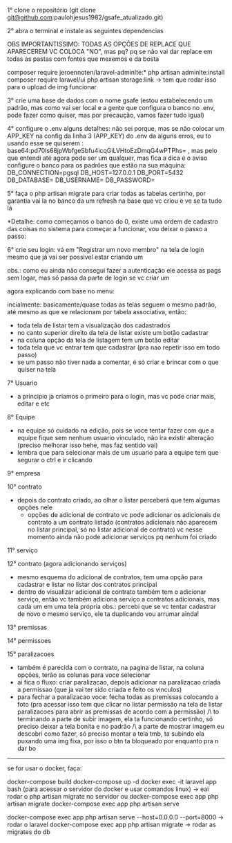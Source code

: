 1° clone o repositório (git clone git@github.com:paulohjesus1982/gsafe_atualizado.git)

2° abra o terminal e instale as seguintes dependencias 

OBS IMPORTANTISSIMO: TODAS AS OPÇÕES DE REPLACE QUE APARECEREM VC COLOCA "NO", mas pq? pq se não vai dar replace em todas as pastas com fontes que mexemos e da bosta

composer require jeroennoten/laravel-adminlte:*
php artisan adminlte:install
composer require laravel/ui
php artisan storage:link -> tem que rodar isso para o upload de img funcionar

3° crie uma base de dados com o nome gsafe (estou estabelecendo um padrão, mas como vai ser local e a gente que configura o banco no .env, pode fazer como quiser, mas por precaução, vamos fazer tudo igual)

4° configure o .env
	alguns detalhes:
	não sei porque, mas se não colocar um APP_KEY na config da linha 3 (APP_KEY) do .env da alguns erros, eu to usando esse se quiserem : base64:pd70ls68jpWbfgeSbfu4icqGiLVHtoEzDmqG4wPTPhs= , mas pelo que entendi até agora pode ser um qualquer, mas fica a dica e o aviso
	configure o banco para os padrões que estão na sua máquina:
	DB_CONNECTION=pgsql
	DB_HOST=127.0.0.1
	DB_PORT=5432
	DB_DATABASE=
	DB_USERNAME=
	DB_PASSWORD=
	
5° faça o php artisan migrate para criar todas as tabelas certinho, por garantia vai la no banco da um refresh na base que vc criou e ve se ta tudo lá 

*Detalhe:
como começamos o banco do 0, existe uma ordem de cadastro das coisas no sistema para começar a funcionar, vou deixar o passo a passo:

6° crie seu login:
vá em "Registrar um novo membro" na tela de login mesmo que já vai ser possivel estar criando um

obs.: como eu ainda não consegui fazer a autenticação ele acessa as pags sem logar, mas só passa da parte de login se vc criar um 

agora explicando com base no menu:

incialmente: basicamente/quase todas as telas seguem o mesmo padrão, até mesmo as que se relacionam por tabela associativa, então:
- toda tela de listar tem a visualização dos cadastrados
- no canto superior direito da tela de listar existe um botão cadastrar
- na coluna opção da tela de listagem tem um botão editar
- toda tela que vc entrar tem que cadastrar (pra nao repetir isso em todo passo)
- se um passo não tiver nada a comentar, é só criar e brincar com o que quiser na tela

7° Usuario
- a principio ja criamos o primeiro para o login, mas vc pode criar mais, editar e etc

8° Equipe
- na equipe só cuidado na edição, pois se voce tentar fazer com que a equipe fique sem nenhum usuario vinculado, não ira existir alteração (preciso melhorar isso hehe, mas faz sentido vai)
- lembra que para selecionar mais de um usuario para a equipe tem que segurar o ctrl e ir clicando

9° empresa

10° contrato
- depois do contrato criado, ao olhar o listar perceberá que tem algumas opções nele
	* opções de adicional de contrato
		vc pode adicionar os adicionais de contrato a um contrato listado (contratos adicionais não aparecem no listar principal, só no listar adicional de contrato)
		vc nesse momento ainda não pode adicionar serviços pq nenhum foi criado

11° serviço

12° contrato (agora adicionando serviços)
- mesmo esquema do adicional de contratos, tem uma opção para cadastrar e listar no listar dos contratos principal
- dentro do visualizar adicional de contrato também tem o adicionar serviço, então vc também adiciona serviço a contratos adicionais, mas cada um em uma tela própria
obs.: percebi que se vc tentar cadastrar de novo o mesmo serviço, ele ta duplicando vou arrumar ainda!

13° premissas

14° permissoes

15° paralizacoes
- também é parecida com o contrato, na pagina de listar, na coluna opções, terão as colunas para voce selecionar
- ai fica o fluxo: criar paralizacao, depois adicionar na paralizacao criada a permissao (que ja vai ter sido criada e feito os vinculos)
- para fechar a paralizacao voce: fecha todas as premissas colocando a foto (pra acessar isso tem que clicar no listar permissão na tela de listar paralizacoes para abrir as premissas de acordo com a permissão)
/\ to terminando a parte de subir imagem, ela ta funcionando certinho, só preciso deixar a tela bonita e no padrão
/\ a parte de mostrar imagem eu descobri como fazer, só preciso montar a tela tmb, ta subindo ela puxando uma img fixa, por isso o btn ta bloqueado por enquanto pra n dar bo


---------------------------------

se for usar o docker, faça:

docker-compose build
docker-compose up -d
docker exec -it laravel app bash (para acessar o servidor do docker e usar comandos linux) -> eai rodar o php artisan migrate no servidor
ou
docker-compose exec app php artisan migrate
docker-compose exec app php artisan serve


docker-compose exec app php artisan serve --host=0.0.0.0 --port=8000 -> rodar o laravel
docker-compose exec app php artisan migrate -> rodar as migrates do db

